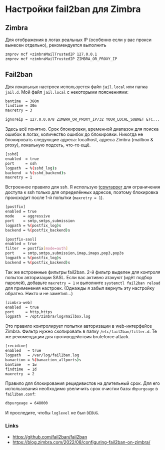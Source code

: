# Настройки fail2ban для Zimbra

## Zimbra
Для отображения в логах реальных IP (особенно если у вас прокси вынесен отдельно), рекомендуется выполнить

```bash
zmprov mcf +zimbraMailTrustedIP 127.0.0.1
zmprov mcf +zimbraMailTrustedIP ZIMBRA_OR_PROXY_IP
```

## Fail2ban
Для локальных настроек используется файл `jail.local` или папка `jail.d`.
Мой файл `jail.local` с некоторыми пояснениями:

```bash
bantime  = 360m
findtime = 30m
maxretry = 3

ignoreip = 127.0.0.0/8 ZIMBRA_OR_PROXY_IP/32 YOUR_LOCAL_SUBNET ETC...
```

Здесь всё понятно. Срок блокировки, временной диапазон для поиска ошибок в логах, количество ошибок до блокировки.
Никогда не блокировать следующие адреса: localhost, адреса Zimbra (mailbox & proxy), локальную подсеть, что-то ещё.

```bash
[sshd]
enabled  = true
port     = ssh
logpath  = %(sshd_log)s
backend  = %(sshd_backend)s
maxretry = 1
```

Встроенное правило для ssh. Я использую [tcpwrapper](https://www.securitylab.ru/glossary/tcp_wrapper_/) для ограничения доступа к ssh только для определённых адресов, поэтому блокировка происходит после 1-й попытки (`maxretry = 1`).

```bash
[postfix]
enabled = true
mode    = aggressive
port    = smtp,smtps,submission
logpath = %(postfix_log)s
backend = %(postfix_backend)s

[postfix-sasl]
enabled = true
filter  = postfix[mode=auth]
port    = smtp,smtps,submission,imap,imaps,pop3,pop3s
logpath = %(postfix_log)s
backend = %(postfix_backend)s
```

Так же встроенные фильтры fail2ban. 2-й фильтр выделен для контроля попыток авторизации SASL. Если вас активно атакуют (идёт подбор паролей), добавьте `maxretry = 1` и выполните `systemctl fail2ban reload` для применения настроек. (Однажды я забыл вернуть эту настройку обратно. Никто и не заметил...)

```bash
[zimbra-web]
enabled  = true
port     = http,https
logpath  = /opt/zimbra/log/mailbox.log
```

Это правило контролирует попытки авторизации в web-интерфейсе Zimbra. Фильтр нужно скопировать в папку `/etc/fail2ban/filter.d`. Те же рекомендации для противодействия bruteforce attack.

```bash
[recidive]
enabled   = true
logpath   = /var/log/fail2ban.log
banaction = %(banaction_allports)s
bantime   = 1w
findtime  = 1d
maxretry  = 2
```

Правило для блокирования рецидивистов на длительный срок. Для его использования необходимо увеличить срок очистки базы `dbpurgeage` в `fail2ban.conf`:

```bash
dbpurgeage = 648000
```

И проследите, чтобы `loglevel` не был `DEBUG`.

### Links
* https://github.com/fail2ban/fail2ban
* https://blog.zimbra.com/2022/08/configuring-fail2ban-on-zimbra/
